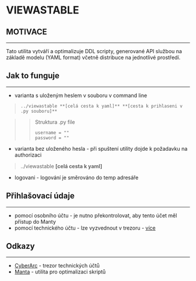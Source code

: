 

# VIEWASTABLE

## MOTIVACE
-----
Tato utilita vytváří a optimalizuje DDL scripty, generované API službou na základě modelu (YAML format) včetně distribuce na jednotlivé prostředí.
 
## Jak to funguje
--------------
- varianta s uloženým heslem v souboru v command line 

>```
>../viewastable **[celá cesta k yaml]** **[cesta k prihlaseni v .py souboru]**
>```

>> Struktura .py file 
>> ```
>> username = ""
>> password = ""
>> ```
- varianta bez uloženého hesla - při spuštení utility dojde k požadavku na authorizaci
 
 >../viewastable **[celá cesta k yaml]** 
  
 - logovani - logování je směrováno do temp adresáře 
 
## Přihlašovací údaje
--------------

- pomocí osobního účtu - je nutno překontrolovat, aby tento účet měl přístup do Manty  
- pomocí technického účtu - lze vyzvednout v trezoru - [více](CYBERARC.md)

## Odkazy
--------------
- [CyberArc](https://cyberark.ds.kb.cz) - trezor technických účtů
- [Manta](https://manta.ds.kb.cz/MantaTD) - utilita pro optimalizaci skriptů